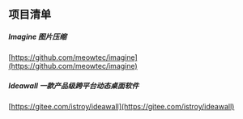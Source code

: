 ## 项目清单

#####   Imagine 图片压缩
[https://github.com/meowtec/imagine](https://github.com/meowtec/imagine)

#####   Ideawall  一款产品级跨平台动态桌面软件
[https://gitee.com/istroy/ideawall](https://gitee.com/istroy/ideawall)
